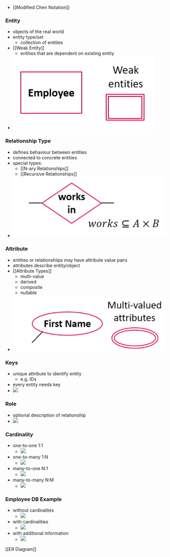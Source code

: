 +  [[Modified Chen Notation]]

### Entity
+ objects of the real world
+ entity type/set
	+ collection of entities
+ [[Weak Entity]]
	+ entities that are dependent on existing entity
+ ![](Pasted%20image%2020220315114927.png)

### Relationship Type
+ defines behaviour between entities
+ connected to concrete entities
+ special types:
	+ [[N-ary Relationships]]
	+ [[Recursive Relationships]]
+ ![](Pasted%20image%2020220315114933.png)

### Attribute
+ entities or relationshiips may have attribute value pairs
+ attributes describe entity/object
+ [[Attribute Types]]
	+ multi-value
	+ derived
	+ composite
	+ nullable
+ ![](Pasted%20image%2020220315115146.png)

### Keys
+ unique attribute to identify entity
	+ e.g. IDs
+ every entity needs key
+ ![](Pasted%20image%2020220315115519.png)

### Role
+ optional description of relationship
+ ![](Pasted%20image%2020220315115531.png)

### Cardinality
+ one-to-one 1:1
	+ ![](Pasted%20image%2020220315120203.png)
+ one-to-many 1:N
	+ ![](Pasted%20image%2020220315120212.png)
+ many-to-one N:1
	+ ![](Pasted%20image%2020220315120222.png)
+ many-to-many N:M
	+ ![](Pasted%20image%2020220315120234.png)

### Employee DB Example
+ without cardinalites
	+ ![](Pasted%20image%2020220315115722.png)
+ with cardinalities
	+ ![](Pasted%20image%2020220315120548.png)
+ with additional information
	+ ![](Pasted%20image%2020220315120654.png)


[[ER Diagram]]